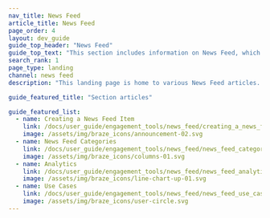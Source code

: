 ```yaml
---
nav_title: News Feed
article_title: News Feed
page_order: 4
layout: dev_guide
guide_top_header: "News Feed"
guide_top_text: "This section includes information on News Feed, which is being deprecated. Braze recommends that customers who use our News Feed tool move over to our Content Cards messaging channel—it's more flexible, customizable, and reliable. Check out our <a href='/docs/user_guide/message_building_by_channel/content_cards/migrating_from_news_feed/'>migration guide</a> to learn more."
search_rank: 1
page_type: landing
channel: news feed
description: "This landing page is home to various News Feed articles. Here, you can find resources to create, categorize, and analyze your News Feed items."

guide_featured_title: "Section articles"

guide_featured_list:
  - name: Creating a News Feed Item
    link: /docs/user_guide/engagement_tools/news_feed/creating_a_news_feed_item/
    image: /assets/img/braze_icons/announcement-02.svg
  - name: News Feed Categories
    link: /docs/user_guide/engagement_tools/news_feed/news_feed_categories/
    image: /assets/img/braze_icons/columns-01.svg
  - name: Analytics
    link: /docs/user_guide/engagement_tools/news_feed/news_feed_analytics_and_retargeting_data/
    image: /assets/img/braze_icons/line-chart-up-01.svg
  - name: Use Cases
    link: /docs/user_guide/engagement_tools/news_feed/news_feed_use_cases/
    image: /assets/img/braze_icons/user-circle.svg
---
```

